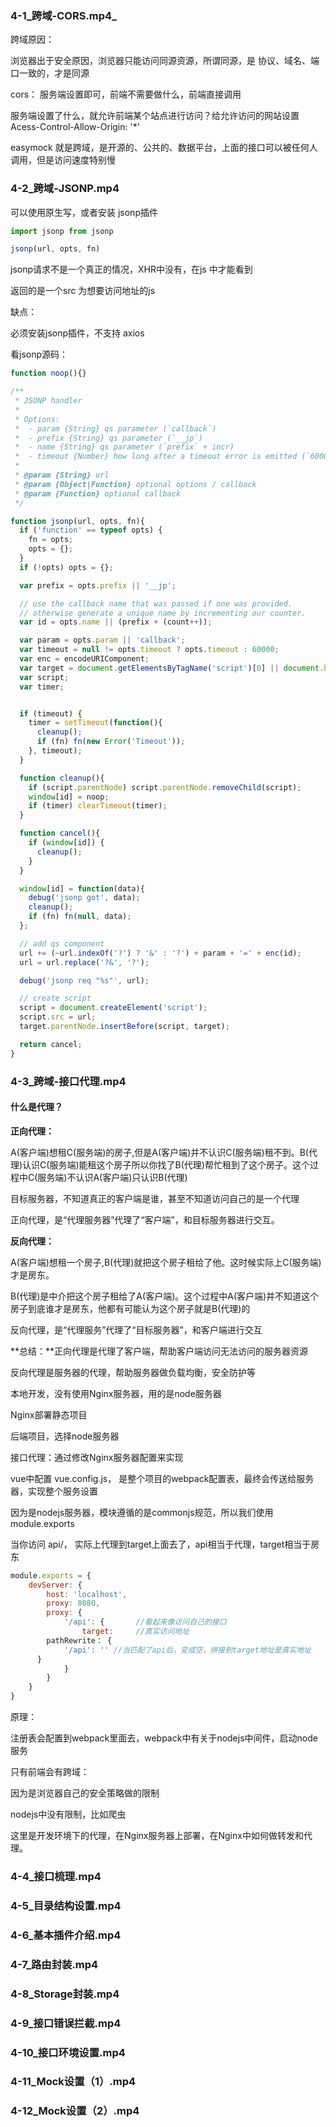 ###  4-1_跨域-CORS.mp4_

跨域原因：

浏览器出于安全原因，浏览器只能访问同源资源，所谓同源，是 协议、域名、端口一致的，才是同源



cors： 服务端设置即可，前端不需要做什么，前端直接调用

服务端设置了什么，就允许前端某个站点进行访问？给允许访问的网站设置Acess-Control-Allow-Origin: '*'



easymock 就是跨域，是开源的、公共的、数据平台，上面的接口可以被任何人调用，但是访问速度特别慢







### 4-2_跨域-JSONP.mp4

可以使用原生写，或者安装 jsonp插件

```js
import jsonp from jsonp

jsonp(url, opts, fn)

```

jsonp请求不是一个真正的情况，XHR中没有，在js 中才能看到

返回的是一个src 为想要访问地址的js



缺点：

必须安装jsonp插件，不支持 axios



看jsonp源码：

```js
function noop(){}

/**
 * JSONP handler
 *
 * Options:
 *  - param {String} qs parameter (`callback`)
 *  - prefix {String} qs parameter (`__jp`)
 *  - name {String} qs parameter (`prefix` + incr)
 *  - timeout {Number} how long after a timeout error is emitted (`60000`)
 *
 * @param {String} url
 * @param {Object|Function} optional options / callback
 * @param {Function} optional callback
 */

function jsonp(url, opts, fn){
  if ('function' == typeof opts) {
    fn = opts;
    opts = {};
  }
  if (!opts) opts = {};

  var prefix = opts.prefix || '__jp';

  // use the callback name that was passed if one was provided.
  // otherwise generate a unique name by incrementing our counter.
  var id = opts.name || (prefix + (count++));

  var param = opts.param || 'callback';
  var timeout = null != opts.timeout ? opts.timeout : 60000;
  var enc = encodeURIComponent;
  var target = document.getElementsByTagName('script')[0] || document.head;
  var script;
  var timer;


  if (timeout) {
    timer = setTimeout(function(){
      cleanup();
      if (fn) fn(new Error('Timeout'));
    }, timeout);
  }

  function cleanup(){
    if (script.parentNode) script.parentNode.removeChild(script);
    window[id] = noop;
    if (timer) clearTimeout(timer);
  }

  function cancel(){
    if (window[id]) {
      cleanup();
    }
  }

  window[id] = function(data){
    debug('jsonp got', data);
    cleanup();
    if (fn) fn(null, data);
  };

  // add qs component
  url += (~url.indexOf('?') ? '&' : '?') + param + '=' + enc(id);
  url = url.replace('?&', '?');

  debug('jsonp req "%s"', url);

  // create script
  script = document.createElement('script');
  script.src = url;
  target.parentNode.insertBefore(script, target);

  return cancel;
}

```



### 4-3_跨域-接口代理.mp4

#### 什么是代理？

**正向代理：**

A(客户端)想租C(服务端)的房子,但是A(客户端)并不认识C(服务端)租不到。B(代理)认识C(服务端)能租这个房子所以你找了B(代理)帮忙租到了这个房子。这个过程中C(服务端)不认识A(客户端)只认识B(代理)

目标服务器，不知道真正的客户端是谁，甚至不知道访问自己的是一个代理

正向代理，是“代理服务器”代理了“客户端”，和目标服务器进行交互。



**反向代理：**

A(客户端)想租一个房子,B(代理)就把这个房子租给了他。这时候实际上C(服务端)才是房东。

B(代理)是中介把这个房子租给了A(客户端)。这个过程中A(客户端)并不知道这个房子到底谁才是房东，他都有可能认为这个房子就是B(代理)的

反向代理，是“代理服务”代理了“目标服务器”，和客户端进行交互



**总结：**正向代理是代理了客户端，帮助客户端访问无法访问的服务器资源

反向代理是服务器的代理，帮助服务器做负载均衡，安全防护等



本地开发，没有使用Nginx服务器，用的是node服务器

Nginx部署静态项目

后端项目，选择node服务器



接口代理：通过修改Nginx服务器配置来实现

vue中配置 vue.config.js， 是整个项目的webpack配置表，最终会传送给服务器，实现整个服务设置

因为是nodejs服务器，模块遵循的是commonjs规范，所以我们使用 module.exports



当你访问 api/， 实际上代理到target上面去了，api相当于代理，target相当于房东

```js
module.exports = {
	devServer: {
		host: 'localhost',
		proxy: 8080,
		proxy: {
			'/api': {    	//看起来像访问自己的接口
				target:     //真实访问地址
        pathRewrite： {
        	'/api': '' //当匹配了api后，变成空，拼接到target地址是真实地址
      }
			}
		}
	}
}
```

原理：

注册表会配置到webpack里面去，webpack中有关于nodejs中间件，启动node服务



只有前端会有跨域：

因为是浏览器自己的安全策略做的限制

nodejs中没有限制，比如爬虫



这里是开发环境下的代理，在Nginx服务器上部署，在Nginx中如何做转发和代理。



###  4-4_接口梳理.mp4
###   4-5_目录结构设置.mp4
###  4-6_基本插件介绍.mp4
###  4-7_路由封装.mp4
###  4-8_Storage封装.mp4
### 4-9_接口错误拦截.mp4
### 4-10_接口环境设置.mp4
###  4-11_Mock设置（1）.mp4
###   4-12_Mock设置（2）.mp4



